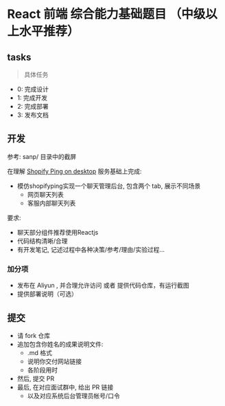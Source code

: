 # React 前端 综合能力基础题目 （中级以上水平推荐）

## tasks
> 具体任务

- 0: 完成设计
- 1: 完成开发
- 2: 完成部署
- 3: 发布文档


## 开发

参考: sanp/ 目录中的截屏

在理解 [Shopify Ping on desktop](https://shopifyping.com/) 服务基础上完成:

- 模仿shopifyping实现一个聊天管理后台, 包含两个 tab, 展示不同场景
    + 网页聊天列表
    + 客服内部聊天列表

要求:

- 聊天部分组件推荐使用Reactjs
- 代码结构清晰/合理
- 有开发笔记, 记述过程中各种决策/参考/理由/实验过程...


### 加分项

- 发布在 Aliyun , 并合理允许访问 或者 提供代码仓库，有运行截图
- 提供部署说明（可选）



## 提交

- 请 fork 仓库
- 追加包含你姓名的成果说明文件:
    + .md 格式
    + 说明你交付网站链接
    + 各阶段用时
- 然后, 提交 PR
- 最后, 在对应面试群中, 给出 PR 链接
    + 以及对应系统后台管理员帐号/口令


